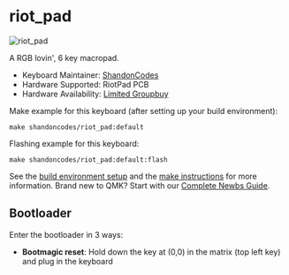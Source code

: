 # riot_pad

![riot_pad](https://i.imgur.com/zH6H3pSh.png)

A RGB lovin', 6 key macropad.

* Keyboard Maintainer: [ShandonCodes](https://github.com/ShandonCodes)
* Hardware Supported: RiotPad PCB
* Hardware Availability: [Limited Groupbuy](https://store.shandon.codes/)

Make example for this keyboard (after setting up your build environment):

    make shandoncodes/riot_pad:default

Flashing example for this keyboard:

    make shandoncodes/riot_pad:default:flash

See the [build environment setup](https://docs.qmk.fm/#/getting_started_build_tools) and the [make instructions](https://docs.qmk.fm/#/getting_started_make_guide) for more information. Brand new to QMK? Start with our [Complete Newbs Guide](https://docs.qmk.fm/#/newbs).

## Bootloader

Enter the bootloader in 3 ways:

* **Bootmagic reset**: Hold down the key at (0,0) in the matrix (top left key) and plug in the keyboard
